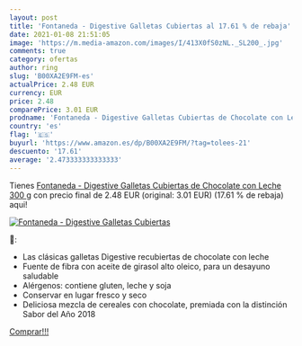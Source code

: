 ```yaml
---
layout: post
title: 'Fontaneda - Digestive Galletas Cubiertas al 17.61 % de rebaja'
date: 2021-01-08 21:51:05
image: 'https://m.media-amazon.com/images/I/413X0fS0zNL._SL200_.jpg'
comments: true
category: ofertas
author: ring
slug: 'B00XA2E9FM-es'
actualPrice: 2.48 EUR
currency: EUR
price: 2.48
comparePrice: 3.01 EUR
prodname: 'Fontaneda - Digestive Galletas Cubiertas de Chocolate con Leche  300 g'
country: 'es'
flag: '🇪🇸'
buyurl: 'https://www.amazon.es/dp/B00XA2E9FM/?tag=tolees-21'
descuento: '17.61'
average: '2.473333333333333'
---
```


Tienes [Fontaneda - Digestive Galletas Cubiertas de Chocolate con Leche  300 g](https://www.amazon.es/dp/B00XA2E9FM/?tag=tolees-21) con precio final de  2.48 EUR (original: 3.01 EUR) (17.61 %  de rebaja) aqui!

[![Fontaneda - Digestive Galletas Cubiertas](https://m.media-amazon.com/images/I/413X0fS0zNL._SL200_.jpg)](https://www.amazon.es/dp/B00XA2E9FM/?tag=tolees-21)

🔎:

- Las clásicas galletas Digestive recubiertas de chocolate con leche
- Fuente de fibra con aceite de girasol alto oleico, para un desayuno saludable
- Alérgenos: contiene gluten, leche y soja
- Conservar en lugar fresco y seco
- Deliciosa mezcla de cereales con chocolate, premiada con la distinción Sabor del Año 2018

[Comprar!!!](https://www.amazon.es/dp/B00XA2E9FM/?tag=tolees-21)

